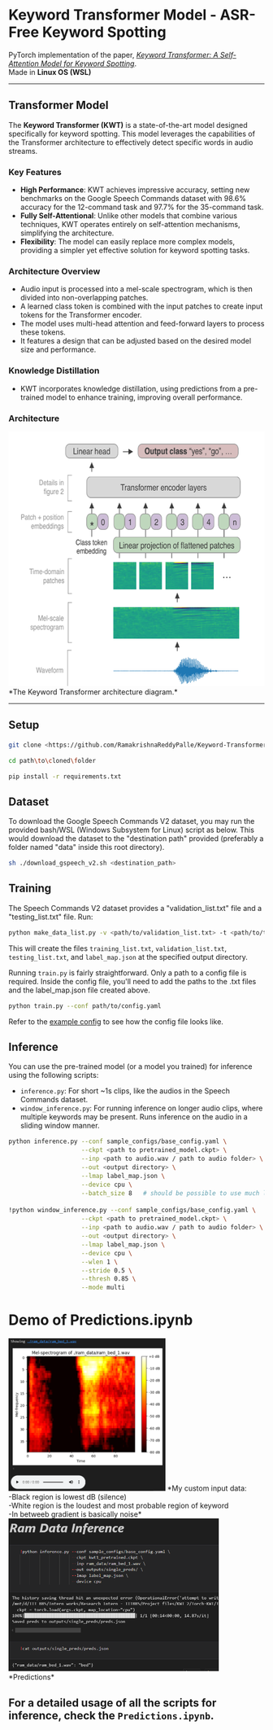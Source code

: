 # **Keyword Transformer Model - ASR-Free Keyword Spotting**
PyTorch implementation of the paper, [*Keyword Transformer: A Self-Attention Model for Keyword Spotting*](https://arxiv.org/abs/2104.00769). </br>
Made in **Linux OS (WSL)**

---

## Transformer Model
The **Keyword Transformer (KWT)** is a state-of-the-art model designed specifically for keyword spotting. This model leverages the capabilities of the Transformer architecture to effectively detect specific words in audio streams.

### Key Features

- **High Performance**: KWT achieves impressive accuracy, setting new benchmarks on the Google Speech Commands dataset with 98.6% accuracy for the 12-command task and 97.7% for the 35-command task.
- **Fully Self-Attentional**: Unlike other models that combine various techniques, KWT operates entirely on self-attention mechanisms, simplifying the architecture.
- **Flexibility**: The model can easily replace more complex models, providing a simpler yet effective solution for keyword spotting tasks.

### Architecture Overview
- Audio input is processed into a mel-scale spectrogram, which is then divided into non-overlapping patches.
- A learned class token is combined with the input patches to create input tokens for the Transformer encoder.
- The model uses multi-head attention and feed-forward layers to process these tokens.
- It features a design that can be adjusted based on the desired model size and performance.

### Knowledge Distillation
- KWT incorporates knowledge distillation, using predictions from a pre-trained model to enhance training, improving overall performance.

### Architecture
<img src="assets/KWT_Architecture.png" alt="Architecture Diagram" height="500" />
*The Keyword Transformer architecture diagram.*

---


## Setup

```bash
git clone <https://github.com/RamakrishnaReddyPalle/Keyword-Transformer-Model-ASR-Free-KWS.git>
```
```bash
cd path\to\cloned\folder
```
```bash
pip install -r requirements.txt
```

## Dataset
To download the Google Speech Commands V2 dataset, you may run the provided bash/WSL (Windows Subsystem for Linux) script as below. This would download the dataset to the "destination path" provided (preferably a folder named "data" inside this root directory).

```bash
sh ./download_gspeech_v2.sh <destination_path>
```

## Training
The Speech Commands V2 dataset provides a "validation_list.txt" file and a "testing_list.txt" file. Run:

```bash
python make_data_list.py -v <path/to/validation_list.txt> -t <path/to/testing_list.txt> -d <path/to/dataset/root> -o <output dir>
```

This will create the files `training_list.txt`, `validation_list.txt`, `testing_list.txt`, and `label_map.json` at the specified output directory.

Running `train.py` is fairly straightforward. Only a path to a config file is required. Inside the config file, you'll need to add the paths to the .txt files and the label_map.json file created above.

```bash
python train.py --conf path/to/config.yaml
```

Refer to the [example config](sample_configs/base_config.yaml) to see how the config file looks like.

## Inference
You can use the pre-trained model (or a model you trained) for inference using the following scripts:

- `inference.py`: For short ~1s clips, like the audios in the Speech Commands dataset.
- `window_inference.py`: For running inference on longer audio clips, where multiple keywords may be present. Runs inference on the audio in a sliding window manner.

```bash
python inference.py --conf sample_configs/base_config.yaml \
                    --ckpt <path to pretrained_model.ckpt> \
                    --inp <path to audio.wav / path to audio folder> \
                    --out <output directory> \
                    --lmap label_map.json \
                    --device cpu \
                    --batch_size 8   # should be possible to use much larger batches if necessary, like 128, 256, 512 etc.

!python window_inference.py --conf sample_configs/base_config.yaml \
                    --ckpt <path to pretrained_model.ckpt> \
                    --inp <path to audio.wav / path to audio folder> \
                    --out <output directory> \
                    --lmap label_map.json \
                    --device cpu \
                    --wlen 1 \
                    --stride 0.5 \
                    --thresh 0.85 \
                    --mode multi
```

# **Demo of Predictions.ipynb**
<img src="assets/ram_bed_1.png" height="300" />
*My custom input data:</br>
-Black region is lowest dB (silence)</br>
-White region is the loudest and most probable region of keyword</br>
-In betweeb gradient is basically noise*

<img src="assets/ram_bed_1_predicion.png" height="300" /> 
*Predictions*

**For a detailed usage of all the scripts for inference, check the `Predictions.ipynb`.**
---
